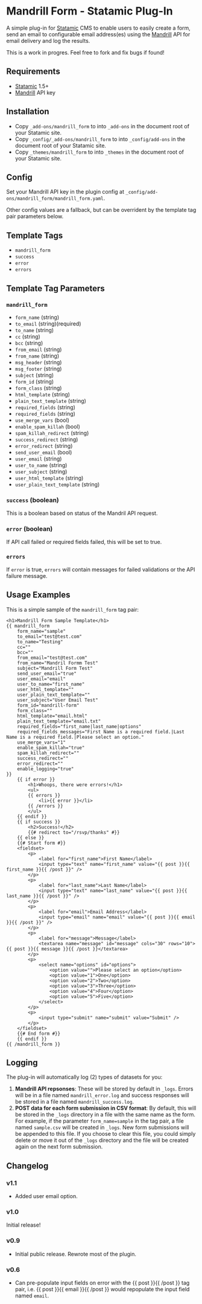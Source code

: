 # Mandrill Form - Statamic Plug-In
A simple plug-in for [Statamic](http://statamic.com) CMS to enable users to easily create a form, send an email to configurable email address(es) using the [Mandrill](http://mandrillapp.com) API for email delivery and log the results.

This is a work in progres. Feel free to fork and fix bugs if found!

## Requirements
* [Statamic](http://statamic.com) 1.5+
* [Mandrill](http://mandrillapp.com) API key

## Installation
* Copy `_add-ons/mandrill_form` to into `_add-ons` in the document root of your Statamic site.
* Copy `_config/_add-ons/mandrill_form` to into `_config/add-ons` in the document root of your Statamic site.
* Copy `_themes/mandrill_form` to into `_themes` in the document root of your Statamic site.

## Config
Set your Mandrill API key in the plugin config at `_config/add-ons/mandrill_form/mandrill_form.yaml`.

Other config values are a fallback, but can be overrident by the template tag pair parameters below.

## Template Tags
* `mandrill_form`
* `success`
* `error`
* `errors`

## Template Tag Parameters

### `mandrill_form`

* `form_name` (string)
* `to_email` (string)(required)
* `to_name` (string)
* `cc` (string)
* `bcc` (string)
* `from_email` (string)
* `from_name` (string)
* `msg_header` (string)
* `msg_footer` (string)
* `subject` (string)
* `form_id` (string)
* `form_class` (string)
* `html_template` (string)
* `plain_text_template` (string)
* `required_fields` (string)
* `required_fields` (string)
* `use_merge_vars` (bool)
* `enable_spam_killah` (bool)
* `spam_killah_redirect` (string)
* `success_redirect` (string)
* `error_redirect` (string)
* `send_user_email` (bool)
* `user_email` (string)
* `user_to_name` (string)
* `user_subject` (string)
* `user_html_template` (string)
* `user_plain_text_template` (string)

### `success` (boolean)

This is a boolean based on status of the Mandril API request.

### `error` (boolean)

If API call failed or required fields failed, this will be set to true.

### `errors`

If `error` is true, `errors` will contain messages for failed validations or the API failure message.

## Usage Examples

This is a simple sample of the `mandrill_form` tag pair:

    <h1>Mandrill Form Sample Template</h1>
    {{ mandrill_form
        form_name="sample"
        to_email="test@test.com"
        to_name="Testing"
        cc=""
        bcc=""
        from_email="test@test.com"
        from_name="Mandril Formm Test"
        subject="Mandrill Form Test"
        send_user_email="true"
        user_email="email"
        user_to_name="first_name"
        user_html_template=""
        user_plain_text_template=""
        user_subject="User Email Test"
        form_id="mandrill-form"
        form_class=""
        html_template="email.html"
        plain_text_template="email.txt"
        required_fields="first_name|last_name|options"
        required_fields_messages="First Name is a required field.|Last Name is a required field.|Please select an option."
        use_merge_vars="1"
        enable_spam_killah="true"
        spam_killah_redirect=""
        success_redirect=""
        error_redirect=""
        enable_logging="true"
    }}
        {{ if error }}
            <h1>Whoops, there were errors!</h1>
            <ul>
            {{ errors }}
                <li>{{ error }}</li>
            {{ /errors }}
            </ul>
        {{ endif }}
        {{ if success }}
            <h2>Success!</h2>
            {{# redirect to="/rsvp/thanks" #}}
        {{ else }}
        {{# Start form #}}
        <fieldset>
            <p>
                <label for="first_name">First Name</label>
                <input type="text" name="first_name" value="{{ post }}{{ first_name }}{{ /post }}" />
            </p>
            <p>
                <label for="last_name">Last Name</label>
                <input type="text" name="last_name" value="{{ post }}{{ last_name }}{{ /post }}" />
            </p>
            <p>
                <label for="email">Email Address</label>
                <input type="email" name="email" value="{{ post }}{{ email }}{{ /post }}" />
            </p>
            <p>
                <label for="message">Message</label>
                <textarea name="message" id="message" cols="30" rows="10">{{ post }}{{ message }}{{ /post }}</textarea>
            </p>
            <p>
                <select name="options" id="options">
                    <option value="">Please select an option</option>
                    <option value="1">One</option>
                    <option value="2">Two</option>
                    <option value="3">Three</option>
                    <option value="4">Four</option>
                    <option value="5">Five</option>
                </select>
            </p>
            <p>
                <input type="submit" name="submit" value="Submit" />
            </p>
        </fieldset>
        {{# End form #}}
        {{ endif }}
    {{ /mandrill_form }}

## Logging

The plug-in will automatically log (2) types of datasets for you:

1. __Mandrill API repsonses__: These will be stored by default in `_logs`. Errors will be in a file named `mandrill_error.log` and success responses will be stored in a file named `mandrill_success.log`.
2. __POST data for each form submission in CSV format__: By default, this will be stored in the `_logs` directory in a file with the same name as the form. For example, if the parameter `form_name=sample` in the tag pair, a file named `sample.csv` will be created in `_logs`. New form submissions will be appended to this file. If you choose to clear this file, you could simply delete or move it out of the `_logs` directory and the file will be created again on the next form submission.

## Changelog

### v1.1
* Added user email option.

### v1.0
Initial release!

### v0.9
* Initial public release. Rewrote most of the plugin.

### v0.6
* Can pre-populate input fields on error with the {{ post }}{{ /post }} tag pair, i.e. {{ post }}{{ email }}{{ /post }} would repopulate the input field named `email`.

